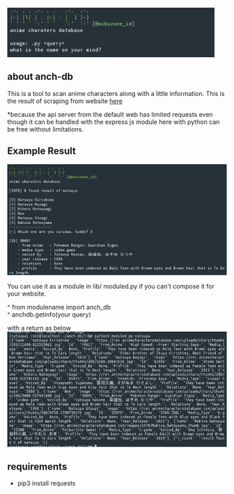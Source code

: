 ![Screenshot](.img/image1.png)
## about anch-db
This is a tool to scan anime characters along with a little information. 
This is the result of scraping from website <a href="https://animecharactersdatabase.com">here</a>

*because the api server from the default web has limited requests even though it can be 
handled with the express js module here with python can be free without limitations.
## Example Result
![Screenshot](.img/image2.png)

You can use it as a module in lib/ moduled.py if you can't compose it for your website. 

^ from modulename import anch_db <br>
^ anchdb.getinfo(your query)

with a return as below
![Screenshot](.img/yo.png)
## requirements
* pip3 install requests
  
